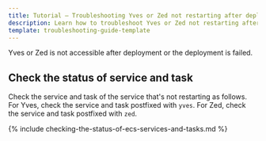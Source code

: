 ```yaml
---
title: Tutorial — Troubleshooting Yves or Zed not restarting after deployment
description: Learn how to troubleshoot Yves or Zed not restarting after deployment
template: troubleshooting-guide-template
---
```


Yves or Zed is not accessible after deployment or the deployment is failed.

## Check the status of service and task

Check the service and task of the service that's not restarting as follows. For Yves, check the service and task postfixed with `yves`. For Zed, check the service and task postfixed with `zed`.

{% include checking-the-status-of-ecs-services-and-tasks.md %} <!-- To edit, see /_includes/checking-the-status-of-ecs-services-and-tasks.md -->
